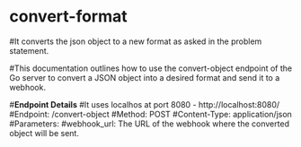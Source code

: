 # convert-format

#It converts the json object to a new format as asked in the problem statement. 

#This documentation outlines how to use the convert-object endpoint of the Go server to convert a JSON object into a desired format and send it to a webhook.

#**Endpoint Details**
#It uses localhos at port 8080 - http://localhost:8080/
#Endpoint: /convert-object
#Method: POST
#Content-Type: application/json
#Parameters:
#webhook_url: The URL of the webhook where the converted object will be sent.
